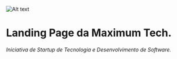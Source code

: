 ![Alt text](https://github.com/diegoMasin/maximumtech/blob/master/assets/img/logo-colorida.png)

# Landing Page da Maximum Tech.   
###### Iniciativa de Startup de Tecnologia e Desenvolvimento de Software.
